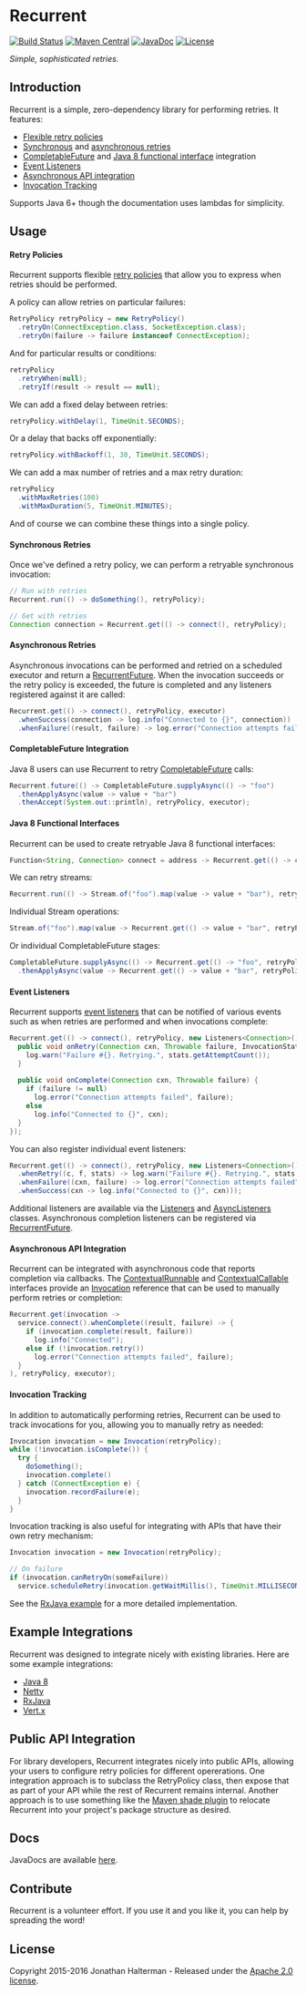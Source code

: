 # Recurrent
[![Build Status](https://travis-ci.org/jhalterman/recurrent.svg)](https://travis-ci.org/jhalterman/recurrent)
[![Maven Central](https://maven-badges.herokuapp.com/maven-central/net.jodah/recurrent/badge.svg)](https://maven-badges.herokuapp.com/maven-central/net.jodah/recurrent) 
[![JavaDoc](http://javadoc-badge.appspot.com/net.jodah/recurrent.svg?label=javadoc)](https://jhalterman.github.com/recurrent/javadoc)
[![License](http://img.shields.io/:license-apache-brightgreen.svg)](http://www.apache.org/licenses/LICENSE-2.0.html)

*Simple, sophisticated retries.*

## Introduction

Recurrent is a simple, zero-dependency library for performing retries. It features:

* [Flexible retry policies](#retry-policies)
* [Synchronous](synchronous-retries) and [asynchronous retries](#asynchronous-retries)
* [CompletableFuture](#completablefuture-integration) and [Java 8 functional interface](#java-8-functional-interfaces) integration
* [Event Listeners](#event-listeners)
* [Asynchronous API integration](#asynchronous-api-integration)
* [Invocation Tracking](#invocation-tracking)

Supports Java 6+ though the documentation uses lambdas for simplicity.

## Usage

#### Retry Policies

Recurrent supports flexible [retry policies][RetryPolicy] that allow you to express when retries should be performed.

A policy can allow retries on particular failures:

```java
RetryPolicy retryPolicy = new RetryPolicy()
  .retryOn(ConnectException.class, SocketException.class);
  .retryOn(failure -> failure instanceof ConnectException);
```

And for particular results or conditions:

```java
retryPolicy
  .retryWhen(null);
  .retryIf(result -> result == null);  
```  

We can add a fixed delay between retries:

```java
retryPolicy.withDelay(1, TimeUnit.SECONDS);
```
Or a delay that backs off exponentially:

```java
retryPolicy.withBackoff(1, 30, TimeUnit.SECONDS);
```

We can add a max number of retries and a max retry duration:

```java
retryPolicy
  .withMaxRetries(100)
  .withMaxDuration(5, TimeUnit.MINUTES);
```

And of course we can combine these things into a single policy.

#### Synchronous Retries

Once we've defined a retry policy, we can perform a retryable synchronous invocation:

```java
// Run with retries
Recurrent.run(() -> doSomething(), retryPolicy);

// Get with retries
Connection connection = Recurrent.get(() -> connect(), retryPolicy);
```

#### Asynchronous Retries

Asynchronous invocations can be performed and retried on a scheduled executor and return a [RecurrentFuture]. When the invocation succeeds or the retry policy is exceeded, the future is completed and any listeners registered against it are called:

```java
Recurrent.get(() -> connect(), retryPolicy, executor)
  .whenSuccess(connection -> log.info("Connected to {}", connection))
  .whenFailure((result, failure) -> log.error("Connection attempts failed", failure));
```

#### CompletableFuture Integration

Java 8 users can use Recurrent to retry [CompletableFuture] calls:

```java
Recurrent.future(() -> CompletableFuture.supplyAsync(() -> "foo")
  .thenApplyAsync(value -> value + "bar")
  .thenAccept(System.out::println), retryPolicy, executor);
```

#### Java 8 Functional Interfaces

Recurrent can be used to create retryable Java 8 functional interfaces:

```java
Function<String, Connection> connect = address -> Recurrent.get(() -> connect(address), retryPolicy);
```

We can retry streams:

```java
Recurrent.run(() -> Stream.of("foo").map(value -> value + "bar"), retryPolicy);
```

Individual Stream operations:

```java
Stream.of("foo").map(value -> Recurrent.get(() -> value + "bar", retryPolicy));
```

Or individual CompletableFuture stages:

```java
CompletableFuture.supplyAsync(() -> Recurrent.get(() -> "foo", retryPolicy))
  .thenApplyAsync(value -> Recurrent.get(() -> value + "bar", retryPolicy));
```

#### Event Listeners

Recurrent supports [event listeners][listeners] that can be notified of various events such as when retries are performed and when invocations complete:

```java
Recurrent.get(() -> connect(), retryPolicy, new Listeners<Connection>() {
  public void onRetry(Connection cxn, Throwable failure, InvocationStats stats) {
    log.warn("Failure #{}. Retrying.", stats.getAttemptCount());
  }
  
  public void onComplete(Connection cxn, Throwable failure) {
    if (failure != null)
      log.error("Connection attempts failed", failure);
    else
  	  log.info("Connected to {}", cxn);
  }
});
```

You can also register individual event listeners:

```java
Recurrent.get(() -> connect(), retryPolicy, new Listeners<Connection>()
  .whenRetry((c, f, stats) -> log.warn("Failure #{}. Retrying.", stats.getAttemptCount()))
  .whenFailure((cxn, failure) -> log.error("Connection attempts failed", failure))
  .whenSuccess(cxn -> log.info("Connected to {}", cxn)));
```

Additional listeners are available via the [Listeners] and [AsyncListeners] classes. Asynchronous completion listeners can be registered via [RecurrentFuture].

#### Asynchronous API Integration

Recurrent can be integrated with asynchronous code that reports completion via callbacks. The [ContextualRunnable] and [ContextualCallable] interfaces provide an [Invocation] reference that can be used to manually perform retries or completion:

```java
Recurrent.get(invocation -> 
  service.connect().whenComplete((result, failure) -> {
	if (invocation.complete(result, failure))
      log.info("Connected");
	else if (!invocation.retry())
      log.error("Connection attempts failed", failure);
  }
), retryPolicy, executor);
```

#### Invocation Tracking

In addition to automatically performing retries, Recurrent can be used to track invocations for you, allowing you to manually retry as needed:

```java
Invocation invocation = new Invocation(retryPolicy);
while (!invocation.isComplete()) {
  try {
	doSomething();
    invocation.complete()
  } catch (ConnectException e) {
    invocation.recordFailure(e);
  }
}
```

Invocation tracking is also useful for integrating with APIs that have their own retry mechanism:

```java
Invocation invocation = new Invocation(retryPolicy);

// On failure
if (invocation.canRetryOn(someFailure))
  service.scheduleRetry(invocation.getWaitMillis(), TimeUnit.MILLISECONDS);
```

See the [RxJava example][RxJava] for a more detailed implementation.

## Example Integrations

Recurrent was designed to integrate nicely with existing libraries. Here are some example integrations:

* [Java 8](https://github.com/jhalterman/recurrent/blob/master/src/test/java/net/jodah/recurrent/examples/Java8Example.java)
* [Netty](https://github.com/jhalterman/recurrent/blob/master/src/test/java/net/jodah/recurrent/examples/NettyExample.java)
* [RxJava]
* [Vert.x](https://github.com/jhalterman/recurrent/blob/master/src/test/java/net/jodah/recurrent/examples/VertxExample.java)

## Public API Integration

For library developers, Recurrent integrates nicely into public APIs, allowing your users to configure retry policies for different opererations. One integration approach is to subclass the RetryPolicy class, then expose that as part of your API while the rest of Recurrent remains internal. Another approach is to use something like the [Maven shade plugin](https://maven.apache.org/plugins/maven-shade-plugin/) to relocate Recurrent into your project's package structure as desired.

## Docs

JavaDocs are available [here](https://jhalterman.github.com/recurrent/javadoc).

## Contribute

Recurrent is a volunteer effort. If you use it and you like it, you can help by spreading the word!

## License

Copyright 2015-2016 Jonathan Halterman - Released under the [Apache 2.0 license](http://www.apache.org/licenses/LICENSE-2.0.html).

[Listeners]: http://jodah.net/recurrent/javadoc/net/jodah/recurrent/Listeners.html
[AsyncListeners]: http://jodah.net/recurrent/javadoc/net/jodah/recurrent/AsyncListeners.html
[RetryPolicy]: http://jodah.net/recurrent/javadoc/net/jodah/recurrent/RetryPolicy.html
[RecurrentFuture]: http://jodah.net/recurrent/javadoc/net/jodah/recurrent/RecurrentFuture.html
[ContextualRunnable]: http://jodah.net/recurrent/javadoc/net/jodah/recurrent/ContextualRunnable.html
[ContextualCallable]: http://jodah.net/recurrent/javadoc/net/jodah/recurrent/ContextualCallable.html
[CompletableFuture]: https://docs.oracle.com/javase/8/docs/api/java/util/concurrent/CompletableFuture.html
[RxJava]: https://github.com/jhalterman/recurrent/blob/master/src/test/java/net/jodah/recurrent/examples/RxJavaExample.java
[Invocation]: http://jodah.net/recurrent/javadoc/net/jodah/recurrent/Invocation.html